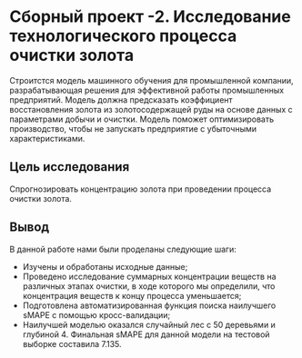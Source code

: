 # Сборный проект -2. Исследование технологического процесса очистки золота
Строитстся модель машинного обучения для промышленной компании, разрабатывающая решения для эффективной работы промышленных предприятий. Модель должна предсказать коэффициент восстановления золота из золотосодержащей руды на основе данных с параметрами добычи и очистки. Модель поможет оптимизировать производство, чтобы не запускать предприятие с убыточными характеристиками.

## Цель исследования
Спрогнозировать концентрацию золота при проведении процесса очистки золота.

## Вывод
В данной работе нами были проделаны следующие шаги:

- Изучены и обработаны исходные данные;
- Проведено исследование суммарных концентрации веществ на различных этапах очистки, в ходе которого мы определили, что концентрация веществ к концу процесса уменьшается;
- Подготовлена автоматизированная функция поиска наилучшего sMAPE с помощью кросс-валидации;
- Наилучшей моделью оказался случайный лес с 50 деревьями и глубиной 4. Финальная sMAPE для данной модели на тестовой выборке составила 7.135.
